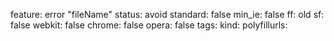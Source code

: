 feature: error "fileName"
status: avoid
standard: false
min_ie: false
ff: old
sf: false
webkit: false
chrome: false
opera: false
tags:
kind:
polyfillurls:

